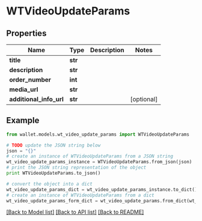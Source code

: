 # WTVideoUpdateParams


## Properties

Name | Type | Description | Notes
------------ | ------------- | ------------- | -------------
**title** | **str** |  | 
**description** | **str** |  | 
**order_number** | **int** |  | 
**media_url** | **str** |  | 
**additional_info_url** | **str** |  | [optional] 

## Example

```python
from wallet.models.wt_video_update_params import WTVideoUpdateParams

# TODO update the JSON string below
json = "{}"
# create an instance of WTVideoUpdateParams from a JSON string
wt_video_update_params_instance = WTVideoUpdateParams.from_json(json)
# print the JSON string representation of the object
print WTVideoUpdateParams.to_json()

# convert the object into a dict
wt_video_update_params_dict = wt_video_update_params_instance.to_dict()
# create an instance of WTVideoUpdateParams from a dict
wt_video_update_params_form_dict = wt_video_update_params.from_dict(wt_video_update_params_dict)
```
[[Back to Model list]](../README.md#documentation-for-models) [[Back to API list]](../README.md#documentation-for-api-endpoints) [[Back to README]](../README.md)


